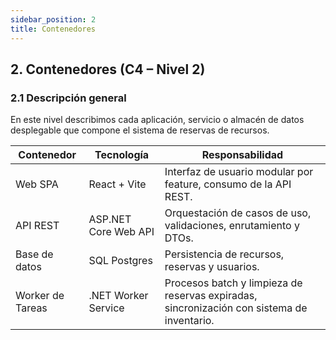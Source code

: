 ```yaml
---
sidebar_position: 2
title: Contenedores
---
```

## 2. Contenedores (C4 – Nivel 2)

### 2.1 Descripción general  
En este nivel describimos cada aplicación, servicio o almacén de datos desplegable que compone el sistema de reservas de recursos.

| Contenedor         | Tecnología            | Responsabilidad                                                      |
|--------------------|-----------------------|----------------------------------------------------------------------|
| Web SPA            | React + Vite          | Interfaz de usuario modular por feature, consumo de la API REST.     |
| API REST           | ASP.NET Core Web API  | Orquestación de casos de uso, validaciones, enrutamiento y DTOs.    |
| Base de datos      | SQL Postgres          | Persistencia de recursos, reservas y usuarios.                       |
| Worker de Tareas   | .NET Worker Service   | Procesos batch y limpieza de reservas expiradas, sincronización con sistema de inventario. |

